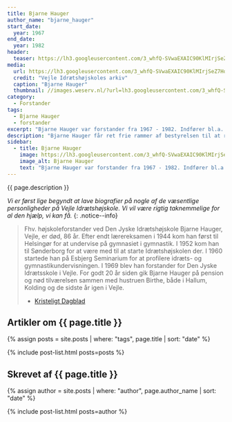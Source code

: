 ```yaml
---
title: Bjarne Hauger
author_name: "bjarne_hauger"
start_date: 
  year: 1967
end_date:
  year: 1982
header:
  teaser: https://lh3.googleusercontent.com/3_whfQ-SVwaEXAIC90KlMIrjSeZ7HolB6VO11cnsvtnYp5nhvDZlBVyGHDPh-lR-bQJK_Cz2CHkHKupV1vTrjfm3Qkuf1BO5vb3l6oHqB9l9OxAybxv67jGVPUodapbxMFZEJEq5TQ=w2400
media: 
  url: https://lh3.googleusercontent.com/3_whfQ-SVwaEXAIC90KlMIrjSeZ7HolB6VO11cnsvtnYp5nhvDZlBVyGHDPh-lR-bQJK_Cz2CHkHKupV1vTrjfm3Qkuf1BO5vb3l6oHqB9l9OxAybxv67jGVPUodapbxMFZEJEq5TQ=w2400
  credit: "Vejle Idrætshøjskoles arkiv"
  caption: "Bjarne Hauger"
  thumbnail: //images.weserv.nl/?url=lh3.googleusercontent.com/3_whfQ-SVwaEXAIC90KlMIrjSeZ7HolB6VO11cnsvtnYp5nhvDZlBVyGHDPh-lR-bQJK_Cz2CHkHKupV1vTrjfm3Qkuf1BO5vb3l6oHqB9l9OxAybxv67jGVPUodapbxMFZEJEq5TQ=w2400&w=100
category:
  - Forstander
tags:
  - Bjarne Hauger
  - forstander
excerpt: "Bjarne Hauger var forstander fra 1967 - 1982. Indfører bl.a. 8 måneders skole og indvier DIF-kursusfløjen og træningssalen."
description: "Bjarne Hauger får ret frie rammer af bestyrelsen til at reformere skolevirksomheden. Han indfører 8 måneders skolen med en breddeperiode om efteråret og en specialeperiode om foråret både inden for idrætten og højskolefagene. Han beskriver tankerne nøjere i Årsskriftet fra 1967. Under Bjarne Hauger udvides skolen også med DIF kursuscenter og træningssal."
sidebar:
  - title: Bjarne Hauger
    image: https://lh3.googleusercontent.com/3_whfQ-SVwaEXAIC90KlMIrjSeZ7HolB6VO11cnsvtnYp5nhvDZlBVyGHDPh-lR-bQJK_Cz2CHkHKupV1vTrjfm3Qkuf1BO5vb3l6oHqB9l9OxAybxv67jGVPUodapbxMFZEJEq5TQ=w2400
    image_alt: Bjarne Hauger
    text: "Bjarne Hauger var forstander fra 1967 - 1982. Indfører bl.a. 8 måneders skole og indvier DIF-kursusfløjen og træningssalen."
---
```


{{ page.description }}

_Vi er først lige begyndt at lave biografier på nogle af de væsentlige personligheder på Vejle Idrætshøjskole. Vi vil være rigtig taknemmelige for al den hjælp, vi kan få._
{: .notice--info}

> Fhv. højskoleforstander ved Den Jyske Idrætshøjskole Bjarne Hauger, Vejle, er død, 86 år. Efter endt lærereksamen i 1944 kom han først til Helsingør for at undervise på gymnasiet i gymnastik. I 1952 kom han til Sønderborg for at være med til at starte Idrætshøjskolen der. I 1960 startede han på Esbjerg Seminarium for at profilere idræts- og gymnastikundervisningen. I 1969 blev han forstander for Den Jyske Idrætsskole i Vejle. For godt 20 år siden gik Bjarne Hauger på pension og nød tilværelsen sammen med hustruen Birthe, både i Hallum, Kolding og de sidste år igen i Vejle.
>
> - [Kristeligt Dagblad](https://www.kristeligt-dagblad.dk/mennesker/d%C3%B8de-262)

## Artikler om {{ page.title }}

{% assign posts = site.posts | where: "tags", page.title | sort: "date" %}

{% include post-list.html posts=posts %}

## Skrevet af {{ page.title }}

{% assign author = site.posts | where: "author", page.author_name | sort: "date" %}

{% include post-list.html posts=author %}
